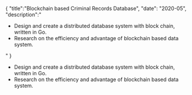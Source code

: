 {
    "title":"Blockchain based Criminal Records Database",
    "date": "2020-05",
    "description":"<ul><li>Design and create a distributed database system with block chain, written in Go.</li> <li>Research on the efficiency and advantage of blockchain based data system.</li></ul>"
}


<ul><li>Design and create a distributed database system with block chain, written in Go.</li><li>Research on the efficiency and advantage of blockchain based data system.</li></ul>



